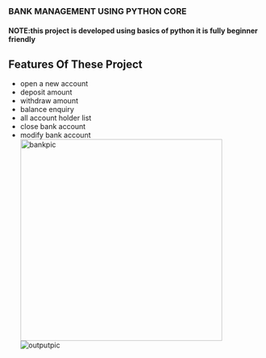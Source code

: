 <h3>BANK MANAGEMENT USING PYTHON CORE</h3>
<h4>NOTE:this project is developed using basics of python it is fully beginner friendly</h4>
<h2>Features Of These Project</h2>
<ul>
<li>open a new account</li>
<li>deposit amount</li>
<li>withdraw amount</li>
<li>balance enquiry</li>
<li>all account holder list</li>
<li>close bank account</li>
<li>modify bank account</li>
</ui>
<img align="center" src="https://i0.wp.com/www.iedunote.com/img/1087/bank-management.jpg" alt="bankpic" width="400">
<img align="left" src="https://user-images.githubusercontent.com/95279852/230625484-e64347b5-3c5f-4f1d-9730-0876ba8f9591.png" alt="outputpic" >

